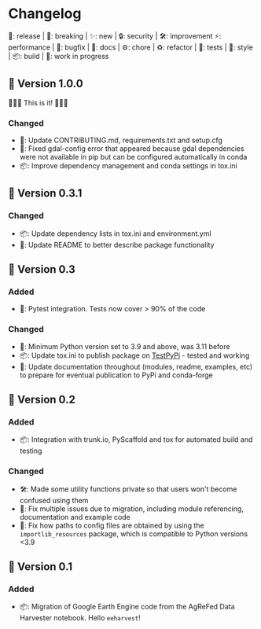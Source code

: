 # Changelog

🚢: release |
🚨: breaking |
✨: new |
🔒: security |
🛠: improvement
⚡️: performance |
🐞: bugfix |
📖: docs |
⚙️: chore |
♻️: refactor |
🚦: tests |
🎨: style |
📦: build |
🚧: work in progress

## 🚢 Version 1.0.0

🎉🎉🎉 This is it! 🎉🎉🎉

### Changed

- 📖: Update CONTRIBUTING.md, requirements.txt and setup.cfg
- 🐞: Fixed gdal-config error that appeared because gdal dependencies were not
  available in pip but can be configured automatically in conda
- 📦: Improve dependency management and conda settings in tox.ini

## 🚢 Version 0.3.1

### Changed

- 📦: Update dependency lists in tox.ini and environment.yml
- 📖: Update README to better describe package functionality

## 🚢 Version 0.3

### Added

- 🚦: Pytest integration. Tests now cover > 90% of the code

### Changed

- 🐞: Minimum Python version set to 3.9 and above, was 3.11 before
- 📦: Update tox.ini to publish package on [TestPyPi](https://test.pypi.org/) -
  tested and working
- 📖: Update documentation throughout (modules, readme, examples, etc) to prepare
  for eventual publication to PyPi and conda-forge

## 🚢 Version 0.2

### Added

- 📦: Integration with trunk.io, PyScaffold and tox for automated build and
  testing

### Changed

- 🛠: Made some utility functions private so that users won't become confused
  using them
- 🐞: Fix multiple issues due to migration, including module referencing,
  documentation and example code
- 🐞: Fix how paths to config files are obtained by using the `importlib_resources`
  package, which is compatible to Python versions <3.9

## 🚢 Version 0.1

### Added

- 📦: Migration of Google Earth Engine code from the AgReFed Data Harvester
  notebook. Hello `eeharvest`!
